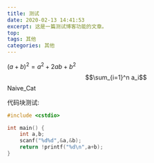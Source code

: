 ```yaml
---
title: 测试
date: 2020-02-13 14:41:53
excerpt: 这是一篇测试博客功能的文章。
top: 
tags: 其他
categories: 其他
---
```

$(a+b)^2=a^2+2ab+b^2$
$$\sum_{i=1}^n a_i$$
$\text{Naive\_Cat}$

代码块测试:
```cpp
#include <cstdio>

int main() {
    int a,b;
    scanf("%d%d",&a,&b);
    return !printf("%d\n",a+b);
}
```